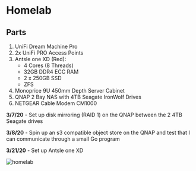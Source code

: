 # Homelab

## Parts
1. UniFi Dream Machine Pro
2. 2x UniFi PRO Access Points
3. Antsle one XD (Red):
    - 4 Cores (8 Threads)
    - 32GB DDR4 ECC RAM
    - 2 x 250GB SSD
    - ZFS
4. Monoprice 9U 450mm Depth Server Cabinet
5. QNAP 2 Bay NAS with 4TB Seagate IronWolf Drives
6. NETGEAR Cable Modem CM1000

**3/7/20** - Set up disk mirroring (RAID 1) on the QNAP between the 2 4TB Seagate drives

**3/8/20** - Spin up an s3 compatible object store on the QNAP and test that I can communicate through a small Go program

**3/21/20** - Set up Antsle one XD

![homelab](img/homelab_v1.jpeg)

